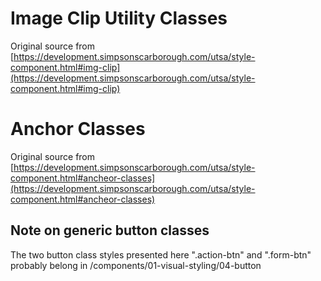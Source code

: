 # Image Clip Utility Classes

Original source from [https://development.simpsonscarborough.com/utsa/style-component.html#img-clip](https://development.simpsonscarborough.com/utsa/style-component.html#img-clip)

# Anchor Classes

Original source from [https://development.simpsonscarborough.com/utsa/style-component.html#ancheor-classes](https://development.simpsonscarborough.com/utsa/style-component.html#ancheor-classes)

## Note on generic button classes

The two button class styles presented here ".action-btn" and ".form-btn" probably belong in /components/01-visual-styling/04-button
